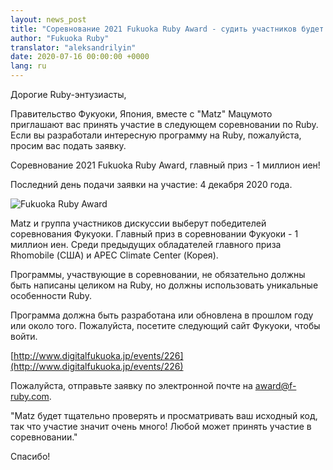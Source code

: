 ```yaml
---
layout: news_post
title: "Соревнование 2021 Fukuoka Ruby Award - судить участников будет Matz"
author: "Fukuoka Ruby"
translator: "aleksandrilyin"
date: 2020-07-16 00:00:00 +0000
lang: ru
---
```


Дорогие Ruby-энтузиасты,

Правительство Фукуоки, Япония, вместе с "Matz" Мацумото приглашают вас принять участие в следующем соревновании по Ruby. Если вы разработали интересную программу на Ruby, пожалуйста, просим вас подать заявку.

Соревнование 2021 Fukuoka Ruby Award, главный приз - 1 миллион иен!

Последний день подачи заявки на участие: 4 декабря 2020 года.

![Fukuoka Ruby Award](https://www.digitalfukuoka.jp/javascripts/kcfinder/upload/images/fukuokarubyaward2017.png)

Matz и группа участников дискуссии выберут победителей соревнования Фукуоки. Главный приз в соревновании Фукуоки - 1 миллион иен. Среди предыдущих обладателей главного приза Rhomobile (США) и APEC Climate Center (Корея).

Программы, участвующие в соревновании, не обязательно должны быть написаны целиком на Ruby, но должны использовать уникальные особенности Ruby.

Программа должна быть разработана или обновлена в прошлом году или около того. Пожалуйста, посетите следующий сайт Фукуоки, чтобы войти.

[http://www.digitalfukuoka.jp/events/226](http://www.digitalfukuoka.jp/events/226)

Пожалуйста, отправьте заявку по электронной почте на award@f-ruby.com.

"Matz будет тщательно проверять и просматривать ваш исходный код, так что участие значит очень много! Любой может принять участие в соревновании."

Спасибо!
